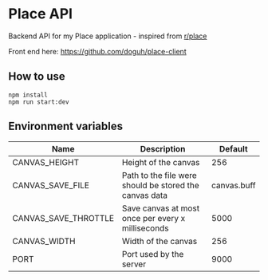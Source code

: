 # Place API

Backend API for my Place application - inspired from [r/place](https://www.reddit.com/r/place/)

Front end here: https://github.com/doguh/place-client

## How to use

```
npm install
npm run start:dev
```

## Environment variables

| Name                 | Description                                            | Default     |
| -------------------- | ------------------------------------------------------ | ----------- |
| CANVAS_HEIGHT        | Height of the canvas                                   | 256         |
| CANVAS_SAVE_FILE     | Path to the file were should be stored the canvas data | canvas.buff |
| CANVAS_SAVE_THROTTLE | Save canvas at most once per every x milliseconds      | 5000        |
| CANVAS_WIDTH         | Width of the canvas                                    | 256         |
| PORT                 | Port used by the server                                | 9000        |
